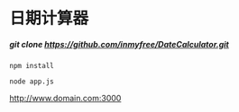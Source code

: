 # 日期计算器

##### git clone https://github.com/inmyfree/DateCalculator.git


`npm install`

`node app.js`

http://www.domain.com:3000

